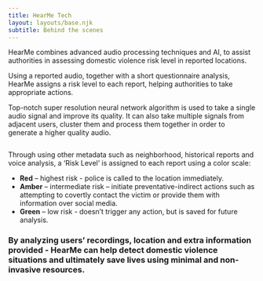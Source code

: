 ```yaml
---
title: HearMe Tech
layout: layouts/base.njk
subtitle: Behind the scenes
---
```



HearMe combines advanced audio processing techniques and AI, to assist authorities in assessing domestic violence risk level in reported locations.​

Using a reported audio, together with a short questionnaire analysis, HearMe assigns a risk level to each report, helping authorities to take appropriate actions.

Top-notch super resolution neural network algorithm is used to take a single audio signal and improve its quality. It can also take multiple signals from adjacent users, cluster them and process them together in order to generate a higher quality audio.​

<img class="image-offset p-16" src="/images/hearMe-AI-bg.png" alt="">

Through using other metadata such as neighborhood, historical reports and voice analysis, a ‘Risk Level’ is assigned to each report using a color scale:​
​<ul>
	<li><strong>Red</strong> – highest risk - police is called to the location immediately.</li>
	<li><strong>Amber</strong> – intermediate risk – initiate preventative-indirect actions such as attempting to covertly contact the victim or provide them with information over social media.​</li>
	<li><strong>Green</strong> – low risk - doesn’t trigger any action, but is saved for future analysis.</li>
</ul>

<h3>By analyzing users’ recordings, location and extra information provided - HearMe can help detect domestic violence situations and ultimately save lives using minimal and non-invasive resources.</h3>





